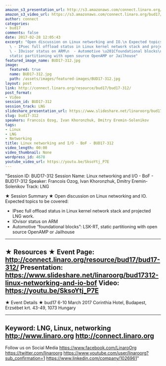 ```yaml
---
amazon_s3_presentation_url: http://s3.amazonaws.com/connect.linaro.org/bud17/Presentations/BUD17-312%20-%20Linux%20Networking%20and%20IO%20BoF.pdf
amazon_s3_video_url: https://s3.amazonaws.com/connect.linaro.org/bud17/Videos/Wednesday/BUD17-312%20Linux%20networking%20and%20I%20%20O%20-%20BoF.mp4
author: connect
categories:
- bud17
comments: false
date: 2017-02-28 12:05:43
excerpt: "Open discussion on Linux networking and IO.\n Expected topics to be covered:\n
  \ - IPsec full offload status in Linux kernel network stack and projected LNG work.\n
  \ - IOvisor status on ARM\n  - Automotive \u201Cfoundational blocks\u201D: LSK-RT,
  static partitioning with open source OpenAMP or Jailhouse"
featured_image_name: BUD17-312.jpg
image:
  featured: true
  name: BUD17-312.jpg
  path: /assets/images/featured-images/BUD17-312.jpg
layout: post
link: http://connect.linaro.org/resource/bud17/bud17-312/
post_format:
- Video
session_id: BUD17-312
session_track: LNG
slideshare_presentation_url: https://www.slideshare.net/linaroorg/bud17312-linux-networking-and-io-bof
slug: bud17-312
speakers: Francois Ozog, Ivan Khoronzhuk, Dmitry Eremin-Solenikov
tags:
- Linux
- LNG
- Networking
title: Linux networking and I/O - BoF - BUD17-312
video_length: 00:00
video_thumbnail: None
wordpress_id: 4678
youtube_video_url: https://youtu.be/SksoYtj_P7E
---
```


"Session ID: BUD17-312
Session Name: Linux networking and I/O - BoF - BUD17-312
Speaker: Francois Ozog, Ivan Khoronzhuk, Dmitry Eremin-Solenikov
Track: LNG


★ Session Summary ★
Open discussion on Linux networking and IO.
 Expected topics to be covered:
  - IPsec full offload status in Linux kernel network stack and projected LNG work.
  - IOvisor status on ARM
  - Automotive “foundational blocks”: LSK-RT, static partitioning with open source OpenAMP or Jailhouse
---------------------------------------------------
★ Resources ★
Event Page: http://connect.linaro.org/resource/bud17/bud17-312/
Presentation: https://www.slideshare.net/linaroorg/bud17312-linux-networking-and-io-bof
Video: https://youtu.be/SksoYtj_P7E
 ---------------------------------------------------

★ Event Details ★
bud17
6-10 March 2017
Corinthia Hotel, Budapest,
Erzsébet krt. 43-49,
1073 Hungary

---------------------------------------------------
Keyword: LNG, Linux, networking
http://www.linaro.org
http://connect.linaro.org
---------------------------------------------------
Follow us on Social Media
https://www.facebook.com/LinaroOrg
https://twitter.com/linaroorg
https://www.youtube.com/user/linaroorg?sub_confirmation=1
https://www.linkedin.com/company/1026961"